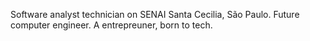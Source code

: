 Software analyst technician on SENAI Santa Cecilia, São Paulo.
Future computer engineer.
A entrepreuner, born to tech.

